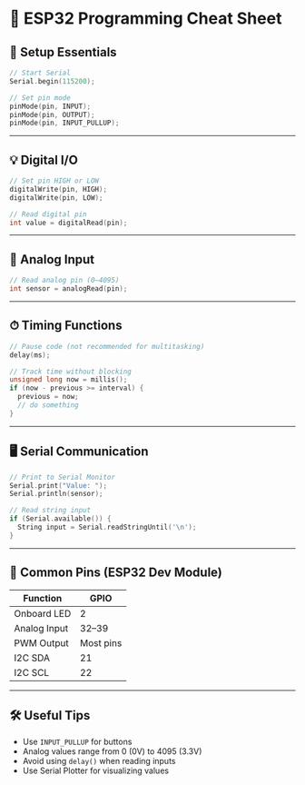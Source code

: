 
# 🧾 ESP32 Programming Cheat Sheet

## 🔧 Setup Essentials
```cpp
// Start Serial
Serial.begin(115200);

// Set pin mode
pinMode(pin, INPUT);
pinMode(pin, OUTPUT);
pinMode(pin, INPUT_PULLUP);
```

---

## 💡 Digital I/O
```cpp
// Set pin HIGH or LOW
digitalWrite(pin, HIGH);
digitalWrite(pin, LOW);

// Read digital pin
int value = digitalRead(pin);
```

---

## 🌈 Analog Input
```cpp
// Read analog pin (0–4095)
int sensor = analogRead(pin);
```

---

## ⏱ Timing Functions
```cpp
// Pause code (not recommended for multitasking)
delay(ms);

// Track time without blocking
unsigned long now = millis();
if (now - previous >= interval) {
  previous = now;
  // do something
}
```

---

## 🖥 Serial Communication
```cpp
// Print to Serial Monitor
Serial.print("Value: ");
Serial.println(sensor);

// Read string input
if (Serial.available()) {
  String input = Serial.readStringUntil('\n');
}
```

---

## 🧪 Common Pins (ESP32 Dev Module)
| Function | GPIO |
|----------|------|
| Onboard LED | 2 |
| Analog Input | 32–39 |
| PWM Output | Most pins |
| I2C SDA | 21 |
| I2C SCL | 22 |

---

## 🛠 Useful Tips
- Use `INPUT_PULLUP` for buttons
- Analog values range from 0 (0V) to 4095 (3.3V)
- Avoid using `delay()` when reading inputs
- Use Serial Plotter for visualizing values
